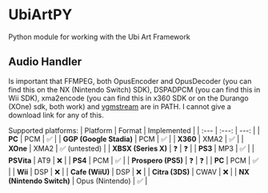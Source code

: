 # UbiArtPY
 Python module for working with the Ubi Art Framework



## Audio Handler
Is important that FFMPEG,
both OpusEncoder and OpusDecoder (you can find this on the NX (Nintendo Switch) SDK),
DSPADPCM (you can find this in Wii SDK),
xma2encode (you can find this in x360 SDK or on the Durango (XOne) sdk, both work)
and [vgmstream](https://github.com/vgmstream/vgmstream/)
are in PATH. I cannot give a download link for any of this.


Supported platforms:
| Platform | Format | Implemented | 
| :--- | :---: | ---: |
| **PC** | PCM | ✅ |
| **GGP (Google Stadia)** | PCM | ✅ |
| **X360** | XMA2 | ✅ |
| **XOne** | XMA2 | ✅ (untested) |
| **XBSX (Series X)** | ❓ | ❓ |
| **PS3** | MP3 | ✅ |
| **PSVita** | AT9 | ❌ |
| **PS4** | PCM | ✅ |
| **Prospero (PS5)** | ❓ | ❓ |
| **PC** | PCM | ✅ |
| **Wii** | DSP | ❌ |
| **Cafe (WiiU)** | DSP | ❌ |
| **Citra (3DS)** | CWAV | ❌ |
| **NX (Nintendo Switch)** | Opus (Nintendo) | ✅ |
